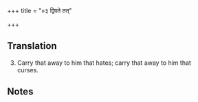 +++
title = "०३ द्विषते तत्"

+++
## Translation
3. Carry that away to him that hates; carry that away to him that  
curses.

## Notes

